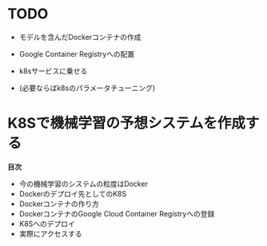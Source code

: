 # TODO

- モデルを含んだDockerコンテナの作成
- Google Container Registryへの配置
- k8sサービスに乗せる

- (必要ならばk8sのパラメータチューニング)


# K8Sで機械学習の予想システムを作成する　　

**目次**  
 - 今の機械学習のシステムの粒度はDocker
 - Dockerのデプロイ先としてのK8S
 - Dockerコンテナの作り方
 - DockerコンテナのGoogle Cloud Container Registryへの登録
 - K8Sへのデプロイ
 - 実際にアクセスする
